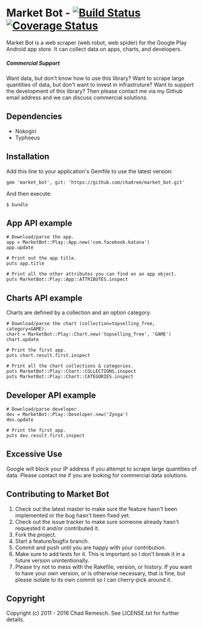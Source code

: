 # Market Bot - [![Build Status](https://travis-ci.org/chadrem/market_bot.svg?branch=master)](https://travis-ci.org/chadrem/market_bot) [![Coverage Status](https://coveralls.io/repos/chadrem/market_bot/badge.svg?branch=master&service=github)](https://coveralls.io/github/chadrem/market_bot?branch=master)

Market Bot is a web scraper (web robot, web spider) for the Google Play Android app store.
It can collect data on apps, charts, and developers.

##### Commercial Support

Want data, but don't know how to use this library?
Want to scrape large quantities of data, but don't want to invest in infrastruture?
Want to support the development of this library?
Then please contact me via my Github email address and we can discuss
commercial solutions.

## Dependencies

* Nokogiri
* Typhoeus

## Installation

Add this line to your application's Gemfile to use the latest version:

    gem 'market_bot', git: 'https://github.com/chadrem/market_bot.git'

And then execute:

    $ bundle

## App API example

    # Download/parse the app.
    app = MarketBot::Play::App.new('com.facebook.katana')
    app.update

    # Print out the app title.
    puts app.title

    # Print all the other attributes you can find on an app object.
    puts MarketBot::Play::App::ATTRIBUTES.inspect

## Charts API example

Charts are defined by a collection and an option category.

    # Download/parse the chart (collection=topselling_free, category=GAME).
    chart = MarketBot::Play::Chart.new('topselling_free', 'GAME')
    chart.update

    # Print the first app.
    puts chart.result.first.inspect

    # Print all the chart collections & categories.
    puts MarketBot::Play::Chart::COLLECTIONS.inspect
    puts MarketBot::Play::Chart::CATEGORIES.inspect

## Developer API example

    # Download/parse developer.
    dev = MarketBot::Play::Developer.new('Zynga')
    dev.update

    # Print the first app.
    puts dev.result.first.inspect

## Excessive Use

Google will block your IP address if you attempt to scrape large quantities of data.
Please contact me if you are looking for commercial data solutions.

## Contributing to Market Bot

1. Check out the latest master to make sure the feature hasn't been implemented or the bug hasn't been fixed yet.
2. Check out the issue tracker to make sure someone already hasn't requested it and/or contributed it.
3. Fork the project.
4. Start a feature/bugfix branch.
5. Commit and push until you are happy with your contribution.
6. Make sure to add tests for it. This is important so I don't break it in a future version unintentionally.
7. Please try not to mess with the Rakefile, version, or history. If you want to have your own version, or is otherwise necessary, that is fine, but please isolate to its own commit so I can cherry-pick around it.

## Copyright

Copyright (c) 2011 - 2016 Chad Remesch. See LICENSE.txt for
further details.
